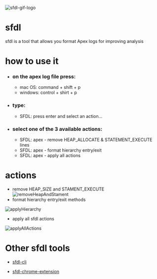 ![sfdl-gif-logo](https://mindful-unicorn-vro2dw-dev-ed--c.documentforce.com/sfc/dist/version/renditionDownload?rendition=ORIGINAL_Gif&versionId=0685w00000RGRCC&operationContext=DELIVERY&contentId=05T5w00001VH6UN&page=0&d=/a/5w000000JIhY/7PB7wJFC1iuk_VxensrXYn5j9BblMmtyknhcx00vVyQ&oid=00D5w000004ChOL)

# sfdl

sfdl is a tool that allows you format Apex logs for improving analysis

# how to use it

- ### on the apex log file press:
	- mac OS: command + shift + p
	- windows: control + shirt + p
- ### type:
	- SFDL: press enter and select an action...
- ### select one of the 3 available actions:
	- SFDL: apex - remove HEAP_ALLOCATE & STATEMENT_EXECUTE lines
	- SFDL: apex - format hierarchy entry/exit
	- SFDL: apex - apply all actions

# actions
- remove HEAP_SIZE and STAMENT_EXECUTE
![removeHeapAndStament](https://mindful-unicorn-vro2dw-dev-ed.file.force.com/sfc/dist/version/renditionDownload?rendition=ORIGINAL_Gif&versionId=0685w00000UiGqA&operationContext=DELIVERY&contentId=05T5w00001gQuXT&page=0&d=/a/5w000000JWHo/eJzr6DTMvq8PFwtfzOrnkNw1XC61HinkQtVmHJC7PZg&oid=00D5w000004ChOL&dpt=null&viewId=)
- format hierarchy entry/exit methods

![applyHierarchy](https://mindful-unicorn-vro2dw-dev-ed.file.force.com/sfc/dist/version/renditionDownload?rendition=ORIGINAL_Gif&versionId=0685w00000UiGpw&operationContext=DELIVERY&contentId=05T5w00001gQuX0&page=0&d=/a/5w000000JWHy/W.0q3dYwWpcmzztA3x6zmZRxT65OriAuowL9Nz_hO5Q&oid=00D5w000004ChOL&dpt=null&viewId=)
- apply all sfdl actions

![applyAllActions](https://mindful-unicorn-vro2dw-dev-ed.file.force.com/sfc/dist/version/renditionDownload?rendition=ORIGINAL_Gif&versionId=0685w00000UiGqK&operationContext=DELIVERY&contentId=05T5w00001gQuXd&page=0&d=/a/5w000000JWI3/U8Z8OUzUYLCcrKJRHZWVatr8IgysnRoyo_j6eg6JIPg&oid=00D5w000004ChOL&dpt=null&viewId=)

  

# Other sfdl tools

- [sfdl-cli](https://github.com/alfonsocanor/sfdl)

- [sfdl-chrome-extension](https://github.com/alfonsocanor/sfdl-chrome-extension)